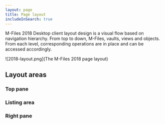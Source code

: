 ```yaml
---
layout: page
title: Page layout
includeInSearch: true
---
```


M-Files 2018 Desktop client layout design is a visual flow based on navigation hierarchy. From top to down, M-Files, vaults, views and objects. From each level, corresponding operations are in place and can be accessed accordingly.

![2018-layout.png](The M-Files 2018 page layout)

## Layout areas

### Top pane

### Listing area

### Right pane